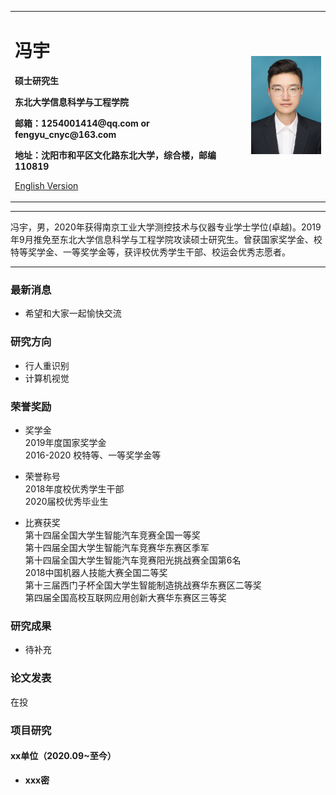 <div>
<table border="0">
  <tr>
    <td width="75%">
      <h1>冯宇</h1>
      <p><b>硕士研究生</b></p>
      <p><b>东北大学信息科学与工程学院</b></p>
      <p><b>邮箱：1254001414@qq.com or fengyu_cnyc@163.com</b></p>
      <p><b>地址：沈阳市和平区文化路东北大学，综合楼，邮编110819</b></p>
      <p><a href="/index-en.html">English Version</a></p>
    </td>
    <td width="25%">
      <img src="/QQ图片20201007223050.jpg" width="100%">
    </td>
  </tr>
</table>
</div>

---

冯宇，男，2020年获得南京工业大学测控技术与仪器专业学士学位(卓越)。2019年9月推免至东北大学信息科学与工程学院攻读硕士研究生。曾获国家奖学金、校特等奖学金、一等奖学金等，获评校优秀学生干部、校运会优秀志愿者。

---

### 最新消息
- 希望和大家一起愉快交流

### 研究方向
- 行人重识别
- 计算机视觉

### 荣誉奖励
- 奖学金  
2019年度国家奖学金  
2016-2020 校特等、一等奖学金等

- 荣誉称号  
2018年度校优秀学生干部  
2020届校优秀毕业生
- 比赛获奖  
第十四届全国大学生智能汽车竞赛全国一等奖  
第十四届全国大学生智能汽车竞赛华东赛区季军  
第十四届全国大学生智能汽车竞赛阳光挑战赛全国第6名  
2018中国机器人技能大赛全国二等奖  
第十三届西门子杯全国大学生智能制造挑战赛华东赛区二等奖  
第四届全国高校互联网应用创新大赛华东赛区三等奖

### 研究成果
- 待补充

### 论文发表
在投

### 项目研究
#### xx单位（2020.09~至今）
- **xxx密**  



